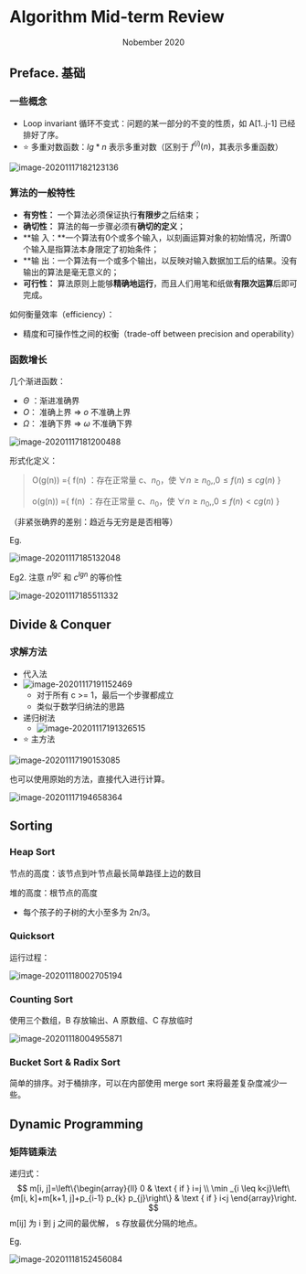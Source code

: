 # Algorithm Mid-term Review

<center>Nobember 2020</center>

## Preface. 基础

### 一些概念

- Loop invariant 循环不变式：问题的某一部分的不变的性质，如 A[1..j-1] 已经排好了序。
-  :star: 多重对数函数：$lg *n$ 表示多重对数（区别于 $f^{(i)}(n)$，其表示多重函数）

![image-20201117182123136](https://billc.oss-cn-shanghai.aliyuncs.com/file/2020-11-17-image-20201117182123136.png)

### 算法的一般特性

- **有穷性：** 一个算法必须保证执行**有限步**之后结束；
- **确切性：** 算法的每一步骤必须有**确切的定义**；
- **输 入：**一个算法有0个或多个输入，以刻画运算对象的初始情况，所谓0个输入是指算法本身限定了初始条件；
- **输 出：一个算法有一个或多个输出，以反映对输入数据加工后的结果。没有输出的算法是毫无意义的；
- **可行性：** 算法原则上能够**精确地运行**，而且人们用笔和纸做**有限次运算**后即可完成。

如何衡量效率（efficiency）：

- 精度和可操作性之间的权衡（trade-off between precision and operability）

### 函数增长

几个渐进函数：

- $\Theta$ ：渐进准确界
- $O$： 准确上界 => $o$ 不准确上界
- $\Omega$： 准确下界 => $\omega$ 不准确下界

![image-20201117181200488](https://billc.oss-cn-shanghai.aliyuncs.com/file/2020-11-17-image-20201117181200488.png)

形式化定义：

> O(g(n)) ={ f(n) ：存在正常量 c、$n_0$，使 $\forall n \ge n_0,, 0 \le f(n) \le cg(n)$ }
>
> o(g(n)) ={ f(n) ：存在正常量 c、$n_0$，使 $\forall n \ge n_0,, 0 \le f(n) \lt cg(n)$ }

（非紧张确界的差别：趋近与无穷是是否相等）

Eg.

![image-20201117185132048](../../../../Library/Application%20Support/typora-user-images/image-20201117185132048.png)

Eg2. 注意 $n^{lgc}$ 和 $c^{lgn}$ 的等价性

![image-20201117185511332](https://billc.oss-cn-shanghai.aliyuncs.com/img/2020-11-17-ksFdRO.png)

## Divide & Conquer

### 求解方法

- 代入法
- ![image-20201117191152469](https://billc.oss-cn-shanghai.aliyuncs.com/img/2020-11-17-zX077y.png)
  - 对于所有 c >= 1，最后一个步骤都成立
  - 类似于数学归纳法的思路
- 递归树法
  - ![image-20201117191326515](https://billc.oss-cn-shanghai.aliyuncs.com/img/2020-11-17-lxEFdU.png)
- :star: 主方法

![image-20201117190153085](https://billc.oss-cn-shanghai.aliyuncs.com/img/2020-11-17-KJ7Pjy.png)

也可以使用原始的方法，直接代入进行计算。

![image-20201117194658364](https://billc.oss-cn-shanghai.aliyuncs.com/img/2020-11-17-VWouY7.png)

## Sorting

### Heap Sort

节点的高度：该节点到叶节点最长简单路径上边的数目

堆的高度：根节点的高度

- 每个孩子的子树的大小至多为 2n/3。

### Quicksort

运行过程：

![image-20201118002705194](https://billc.oss-cn-shanghai.aliyuncs.com/img/2020-11-18-UQoSi4.png)

### Counting Sort

使用三个数组，B 存放输出、A 原数组、C 存放临时

![image-20201118004955871](https://billc.oss-cn-shanghai.aliyuncs.com/img/2020-11-18-fy2Hp7.png)

### Bucket Sort & Radix Sort

简单的排序。对于桶排序，可以在内部使用 merge sort 来将最差复杂度减少一些。

## Dynamic Programming

### 矩阵链乘法

递归式：
$$
m[i, j]=\left\{\begin{array}{ll}
0 & \text { if } i=j \\
\min _{i \leq k<j}\left\{m[i, k]+m[k+1, j]+p_{i-1} p_{k} p_{j}\right\} & \text { if } i<j
\end{array}\right.
$$
m[ij] 为 i 到 j 之间的最优解， s 存放最优分隔的地点。

Eg.



![image-20201118152456084](https://billc.oss-cn-shanghai.aliyuncs.com/img/2020-11-18-dlAz4d.png)

